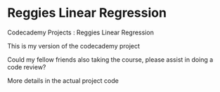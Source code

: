 # Reggies Linear Regression

Codecademy Projects : Reggies Linear Regression

This is my version of the codecademy project

Could my fellow friends also taking the course, please assist in doing a code review?

More details in the actual project code
